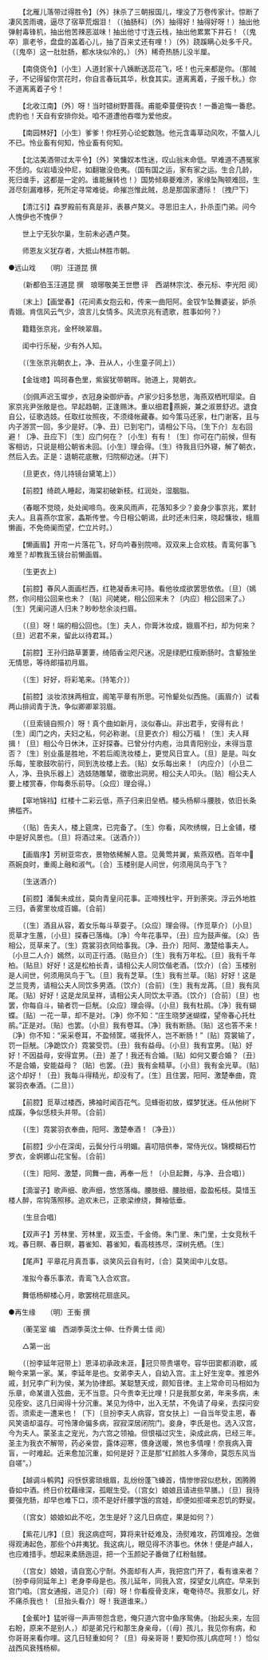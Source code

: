 <!-- { "loadSidebar": true } -->
　　【北雁儿落带过得胜令】〔外〕抹杀了三朝报国儿，埋没了万卷传家计。惊断了凄风苦雨魂，逼尽了宿草荒烟泪！（〔抽肠科〕〔外〕抽得好！抽得好呀！）抽出他弹射毒锋机，抽出他苦辣恶滋味！抽出他寸寸连云栈，抽出他累累下井石！（〔鬼卒〕禀老爷，盘盘的盖着心儿，抽了百来丈还有哩！）〔外〕跷蹊瞒心处多千尺。（〔鬼卒〕这一肚肚肠，都水块似冷的。）〔外〕稀奇热肠儿没半厘。 

　　【南侥侥令】〔小生〕人道封家十八姨断送蕊花飞，呸！也元来都是你。（那贼子，不记得留你赏花时，你自言春玩其华，秋食其实。道离离着，子报千秋。）你不道离离着子兮！ 

　　【北收江南】〔外〕呀！当时错树野蔷薇。甫能牵蔓便钩衣！一番追悔一番悲。虎豹也！天自有安排你处。咱不道遭他吞噬为爱他皮。 

　　【南园林好】〔小生〕爹爹！你枉劳心论蛇数虺。他元含毒草动风吹，不螫人儿不已。怜业畜有何知，怜业畜有何知。 

　　【北沽美酒带过太平令】〔外〕笑慵奴本性迷，叹山翁末命低。早难道不遇冤家不恁的。似岩墙没仲尼，如翻辙没伯夷。（国有国之运，家有家之运。生合几龄，死归谁手，这都是一定的。谁能展转也！）国势倾皋夔难济，家缘坠陶顿难回，生涯尽刻漏难移，死所定寻常难徙。命摧岂惟此贼，总是那国家遭际！〔拽尸下〕 

　　【清江引】森罗殿前有真是非，表暴卢獒义。寻思旧主人，扑杀歪门弟。问今人愧伊也不愧伊？ 

　　世上宁无狄尔巢，生前未必遇卢獒。 

　　师恩友义犹存者，大抵山林胜市朝。


●远山戏　　（明）汪道昆 撰 

　　（新都伯玉汪道昆 撰　琅琊敬美王世懋 评　西湖林宗沈、泰元标、李光阳 阅） 

　　〔末上〕【画堂春】（花间素女抱云和，传来一曲阳阿。金钗乍坠舞婆娑，妒杀青娥。肯信风云气少，浪言儿女情多。风流京兆有遗歌，胜事如何？） 

　　籍籍张京兆，金杯映翠眉。 

　　闺中行乐秘，少有外人知。 

　　（〔生张京兆朝衣上，净、丑从人，小生童子同上〕） 

　　【金珑璁】鸣珂春色里，紫宸犹带朝晖。驰道上，晃朝衣。 

　　（剑佩声迟玉墀步，衣冠身染御炉香。卢家少妇多愁思，海燕双栖玳瑁梁。自家京兆尹张敞是也。早起趋朝，正逢赐沐。重以细君燕婉，兼之淑景舒迟。退食自公，征歌选妓。任取红妆照夜，不须绛帐藏春。如今策马还家，杜门谢客，且与内子游赏一回，多少是好。〔净、丑〕已到宅门，请相公下马。〔生下介〕左右回避！〔净、丑应下〕〔生〕应门何在？〔小生〕有有！〔生〕你可在门前候，但有客相访，只说是相公朝省未回。〔小生〕理会得。〔生〕待我且归外寝，解了朝衣，然后入去。正是：退朝花底散，归院柳边迷。〔并下〕 

　　〔旦更衣，侍儿持镜台黛笔上〕） 

　　【前腔】绮疏人睡起，海棠初破新枝。红润处，湿胭脂。 

　　（春眠不觉晓，处处闻啼鸟。夜来风雨声，花落知多少？妾身少事京兆，累封夫人。且喜燕尔宜家，螽斯传誉。今日相公朝谒，此时还未归来，晓起慵妆，蛾眉懒画，不免倚阑而望，伫立片时。） 

　　【懒画眉】开帘一片落花飞，好鸟吟春别院啼。双双来上合欢枝。青鸾何事飞难至？却教我玉镜台前懒画眉。 

　　〔生更衣上〕 

　　【前腔】春风人面画栏西，红艳凝香未可持。看他妆成欲罢思依依。〔旦〕（嫣然，你问相公回来也未？〔贴〕问姥姥，相公回来未？〔内应〕相公回来了。）〔生〕凭阑问道人归未？眇眇愁余淡扫眉。 

　　（〔旦〕呀！端的相公回也。〔生〕夫人，你膏沐妆成，娥眉不扫，却为何来？〔旦〕迟君不来，留此以待君耳。） 

　　【前腔】王孙归路草萋萋，绮陌香尘咫尺迷。况是绿肥红瘦断肠时。含颦独坐无情思，等待郎描初月眉。 

　　（〔生〕好好，将彩笔来。〔持笔介〕） 

　　【前腔】淡妆浓抹两相宜，阁笔平章有所思。可怜颦处似西施。〔画眉介〕试看两山排闼青于洗，争似卿卿翠羽眉。 

　　（〔旦索镜自照介〕呀！真个曲如新月，淡似春山。非出君手，安得有此！〔生〕闺门之内，夫妇之私，何必称谢。〔旦更衣介〕相公万福！〔生〕夫人拜揖！〔旦〕相公今日休沐，正好探春。已曾分付内庖，治具青阳别业，未得当意否？〔生〕别业虽是胜地，不若后阁洗妆楼上，更觉风日宜人。〔旦〕是是。叫女乐每，笙歌鼓吹前行，同到洗妆楼上去。〔贴〕女乐每出来！〔内应介〕〔小旦二人，净、丑执乐器上〕选妓随雕辇，徵歌出洞房。相公夫人叩头。〔贴〕相公夫人要上楼赏春，你每奏乐前导。〔众应〕理会得。） 

　　【窣地锦裆】红楼十二彩云低，燕子归来旧垒栖。楼头杨柳斗腰肢，依旧长条拂槛齐。 

　　（〔贴〕告夫人，楼上筵席，已完备了。〔生〕你看，风吹绣幌，日上金铺，楼中是好风景也。〔旦〕将酒过来。〔送酒介〕） 

　　【画眉序】芳树亚帘衣，景物依稀解人意。见黄莺并翼，紫燕双栖。百年中燕婉良时，重阁上融和淑气。〔合〕玉楼别是人间世，何须用凤鸟于飞？ 

　　〔生送酒介〕 

　　【前腔】潘鬓未成丝，莫向青皇问花事。正啼残杜宇，开到荼突。浮云外地胜三归，香雾里妆成百媚。〔合前〕 

　　（〔生〕酒且从容，着女乐每斗草耍子。〔众应〕理会得。〔作觅草介〕〔小旦〕觅草才生蕙，〔小旦〕探春已落梅。〔净〕今年花事早，〔丑〕应为鼓声催。〔众〕告相公，觅草来了。〔生〕霓裳羽衣同给事我。〔净、丑介〕阳阿、激楚给事夫人。〔小旦二人介〕嫣然，以司正行酒。〔贴旦介〕〔生〕我有万年松。〔旦〕我有千年柏。〔贴旦〕好好！这是松柏长青，请相公夫人同饮偕老酒。〔饮介〕〔合〕玉楼别是人间世，何须用凤鸟于飞。〔旦〕我有芝草。〔生〕我有兰草。〔贴〕好好！这是芝兰竞秀，请相公夫人同饮多男酒。〔饮介〕〔合前〕〔生〕我有龙苒。〔旦〕我有凤尾。〔贴〕好好！这是龙凤呈祥，请相公夫人同饮太平酒。〔饮介〕〔合前〕〔旦〕也罢，你每自斗，输者罚一巨觥。〔众应〕理会得。〔小旦〕我有杜鹃。〔净〕我有蝴蝶。〔贴〕一花一草，却不是对。〔净〕你不知：“庄生晓梦迷蝴蝶，望帝春心托杜鹃。”正是对。〔贴〕也罢。〔小旦〕我有卷耳。〔净〕我有断肠。〔贴〕这也答不来！〔净〕你不知：“采采卷耳，不盈倾筐。嗟我怀人，岂不断肠！”〔贴〕霓裳输了，罚一巨觥。〔净跪饮介〕霓裳受罚。〔丑〕我有益母。〔小旦〕我有宜男。〔贴〕好好！不因益母，安得宜男。〔丑〕差了！我还有合婚。〔贴〕如何又要合婚？〔丑〕不是合婚，安能益母？〔贴〕也罢。〔丑〕我有金精草。〔小旦〕我有金光草。〔贴〕这个却好！〔丑〕我每斗得精光，却没有了。〔生〕且住罢，阳阿、激楚奉曲，霓裳羽衣奉酒。〔二旦〕） 

　　【前腔】觅草过楼西，拂袖时闻百花气。见蜂衙初放，蝶梦犹迷。任从他树下成蹊，争似恁枝头并带。〔合前〕 

　　（〔生〕霓裳羽衣奉曲，阳阿、激楚奉酒！〔净丑〕） 

　　【前腔】少小在深闺，云鬓分行斗明媚。喜叨陪供奉，常侍光仪。锦模糊石竹罗衣，金婀娜山花宝髻。〔合前〕 

　　（〔生〕阳阿、激楚，同舞一曲，再奉一卮！〔小旦起舞，与净、丑合唱〕） 

　　【滴溜子】歌声细、歌声细，悠悠落梅。腰肢细、腰肢细，盈盈柘枝。莫惜玉楼人醉，帘钩落照移。追欢未已，正歌梁缭绕，舞袖低垂。 

　　〔生旦合唱〕 

　　【双声子】芳林里、芳林里，双玉壶，千金倚。朱门里、朱门里，士女竞秋千戏。春日瞑、春日瞑，暮雀知、暮雀知，看高枝拣尽，深树先栖。〔生〕 

　　【尾声】平章花月真吾事，谈笑风云自有时，〔合〕莫笑闺中儿女慈。 

　　准拟今春乐事浓，青鸾飞入合欢宫。 

　　舞低杨柳楼心月，歌罢桃花扇底风。


●再生缘　　（明）王衡 撰 

　　（蘅芜室 编　西湖季英沈士伸、仕乔黄士佳 阅） 

　　△第一出 

　　（〔扮李延年冠带上〕恩泽初承政未涯，冠贝带贵堪夸。容华田窦都消歇，戚畹今来第一家。某，李延年是也。女弟李夫人，自幼入宫。主上好生宠幸。推恩外戚，封兄李广利为侯，某为协律郎。某聪慧天成，颇知音律。主上常命司马相如为乐章，命某谱入弦曲，无不当意。只今贵幸无比哩！只是我那女弟，年来多病，未见痊安。这几日闻得十分沉重。某见为侍中，出入无禁，不免请了母亲，去探问安否。须索走一遭来也！〔下〕〔旦扮李夫人病容，宫女扶上〕一自当年受主恩，春风笑语却温存。可怜薄命偏多病，寂寂深居闭院门。妾身，李氏是也。选入汉宫，今为夫人。蒙圣主之宠光，为六宫之领袖。但恨福过灾生，染成此病，已经三年。圣主为我衣不解带，药必亲尝，露体迎寒，偎身送暖，煞也多情哩！奈我病入膏盲，一时难起。近来愈加沉重，如何是好？正是那“红颜胜人多薄命，莫怨东风当自嗟”。） 

　　【越调斗鹌鹑】闷恹恹雾琐蛾眉，乱纷纷蓬飞螓首，情惨惨寂似悲秋，困腾腾昏如中酒。终日价枕藉缘深，孤眠生受。（〔宫女〕娘娘且请进些早膳。）〔旦〕我待要强充肠，却早也难下口，须不是好纤腰学饿的宫娃，却便如拒嗟来忍饥的野叟。 

　　（〔宫女〕娘娘如此不吃，怎生是好？这几日病症，果是如何？） 

　　【紫花儿序】〔旦〕我这病症呵，算将来针砭难及，汤熨难攻，药饵难投。怎做得观涛起色，那些个井夷犹。我这病儿，眼见得不济事也。休休！便是卢越人，也应难措手。想起来柔肠迤逗，把一个玉颜妃子番做了红粉骷髅。 

　　（〔宫女〕娘娘，请自宽心宁耐。外面却有人声，我把宫门开了，看有谁来者？〔扮李母同延年上〕老身李母是也。孩儿延年，同我入宫，探望女儿病症。早来到宫门咱。〔宫女通报，进见介〕〔母〕呀！你看瘦骨支床，奄奄待尽。我那女儿，好不痛杀我也！〔旦抬头看介〕呀！我道谁来。） 

　　【金蕉叶】猛听得一声声带怨含悲，俺只道六宫中鱼序鸳俦。（抬起头来，左回右盼，原来不是别人，）却是弟兄行和那生身亲母，（〔母〕孩儿，我见你有病，和你哥哥来看你哩。这几日轻重如何？〔旦〕母亲哥哥！要知你孩儿病症呵！）恰似战西风衰残杨柳。 

